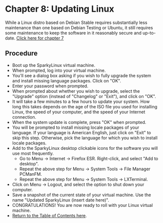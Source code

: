 # Chapter 8: Updating Linux
While a Linux distro based on Debian Stable requires substantially less maintenance than one based on Debian Testing or Ubuntu, it still requires some maintenance to keep the software in it reasonably secure and up-to-date.
[Click here for chapter 7](https://github.com/rubyonracetracks/tutorial-virtualbox/blob/master/07-installing_linux.md)

## Procedure
* Boot up the SparkyLinux virtual machine.
* When prompted, log into your virtual machine.
* You'll see a dialog box asking if you wish to fully upgrade the system and install missing language packages.  Click on "OK".
* Enter your password when prompted.
* When prompted about whether you wish to upgrade, select the "Upgrade" option (instead of "Changelog" or "Exit"), and click on "OK".
* It will take a few minutes to a few hours to update your system.  How long this takes depends on the age of the ISO file you used for installing Linux, the speed of your computer, and the speed of your Internet connection.
* When the system update is complete, press "OK" when prompted.
* You will be prompted to install missing locale packages of your language.  If your language is American English, just click on "Exit" to skip this step.  Otherwise, pick the language for which you wish to install locale packages.
* Add to the SparkyLinux desktop clickable icons for the software you will use most frequently.
  * Go to Menu -> Internet -> Firefox ESR.  Right-click, and select "Add to desktop".
  * Repeat the above step for Menu -> System Tools -> File Manager PCManFM.
  * Repeat the above step for Menu -> System Tools -> LXTerminal.
* Click on Menu -> Logout, and select the option to shut down your computer.
* Save a snapshot of the current state of your virtual machine.  Use the name "Updated SparkyLinux (insert date here)".
* CONGRATULATIONS!  You are now ready to roll with your Linux virtual machine.
* [Return to the Table of Contents here](https://github.com/rubyonracetracks/tutorial-virtualbox).
